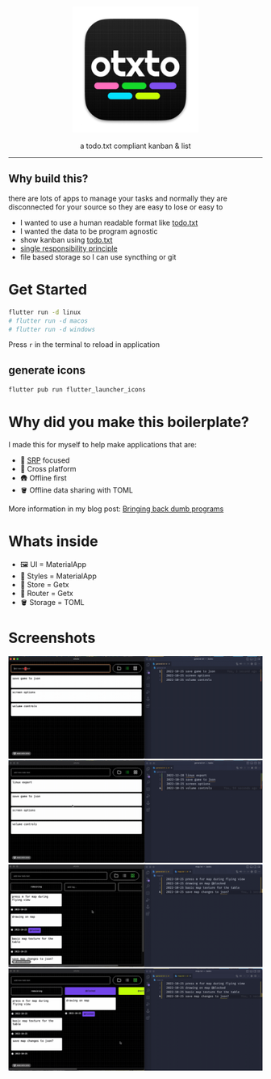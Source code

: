<p align="center"><img width="250px" src="assets/Icon-256.png" />
</p>
<p align="center">a todo.txt compliant kanban & list</p>
<hr>

## Why build this?
there are lots of apps to manage your tasks and normally they are disconnected for your source so they are easy to lose or easy to 

- I wanted to use a human readable format like [todo.txt](https://github.com/todotxt/todo.txt)
- I wanted the data to be program agnostic
- show kanban using [todo.txt](https://github.com/todotxt/todo.txt)
- [single responsibility principle](https://en.wikipedia.org/wiki/Single-responsibility_principle)
- file based storage so I can use syncthing or git

# Get Started

```bash
flutter run -d linux
# flutter run -d macos
# flutter run -d windows
```
Press `r` in the terminal to reload in application

## generate icons

```bash
flutter pub run flutter_launcher_icons

```

# Why did you make this boilerplate?

I made this for myself to help make applications that are: 
- 🎯 [SRP](https://en.wikipedia.org/wiki/Single-responsibility_principle) focused 
- 🚸 Cross platform
- 🛖 Offline first
- 🪣 Offline data sharing with TOML

More information in my blog post: [Bringing back dumb programs](https://blog.stagfoo.com/post/dumb-programs/)


# Whats inside

- 🖼️ UI = MaterialApp
- 🍹 Styles = MaterialApp
- 🍖 Store = Getx
- 🦴 Router = Getx
- 🪣 Storage = TOML


# Screenshots

<p align="center">
<img src=".readme/2022-12-28 18.12.51.gif" />
<img src=".readme/2022-12-28 18.14.08.gif" />
<img src=".readme/2022-12-28 18.18.53.gif" />
<img src=".readme/2022-12-28 18.19.19.gif" />
</p>

